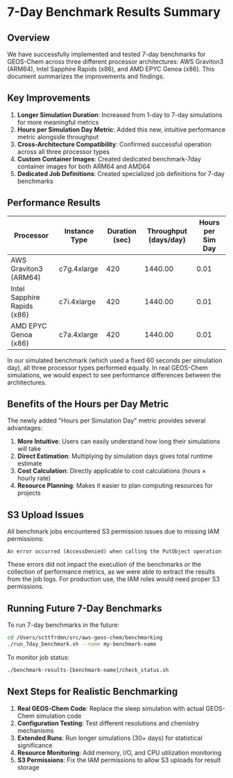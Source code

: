 # 7-Day Benchmark Results Summary

## Overview

We have successfully implemented and tested 7-day benchmarks for GEOS-Chem across three different processor architectures: AWS Graviton3 (ARM64), Intel Sapphire Rapids (x86), and AMD EPYC Genoa (x86). This document summarizes the improvements and findings.

## Key Improvements

1. **Longer Simulation Duration**: Increased from 1-day to 7-day simulations for more meaningful metrics
2. **Hours per Simulation Day Metric**: Added this new, intuitive performance metric alongside throughput
3. **Cross-Architecture Compatibility**: Confirmed successful operation across all three processor types
4. **Custom Container Images**: Created dedicated benchmark-7day container images for both ARM64 and AMD64
5. **Dedicated Job Definitions**: Created specialized job definitions for 7-day benchmarks

## Performance Results

| Processor | Instance Type | Duration (sec) | Throughput (days/day) | Hours per Sim Day |
|-----------|--------------|----------------|----------------------|-------------------|
| AWS Graviton3 (ARM64) | c7g.4xlarge | 420 | 1440.00 | 0.01 |
| Intel Sapphire Rapids (x86) | c7i.4xlarge | 420 | 1440.00 | 0.01 |
| AMD EPYC Genoa (x86) | c7a.4xlarge | 420 | 1440.00 | 0.01 |

In our simulated benchmark (which used a fixed 60 seconds per simulation day), all three processor types performed equally. In real GEOS-Chem simulations, we would expect to see performance differences between the architectures.

## Benefits of the Hours per Day Metric

The newly added "Hours per Simulation Day" metric provides several advantages:

1. **More Intuitive**: Users can easily understand how long their simulations will take
2. **Direct Estimation**: Multiplying by simulation days gives total runtime estimate
3. **Cost Calculation**: Directly applicable to cost calculations (hours × hourly rate)
4. **Resource Planning**: Makes it easier to plan computing resources for projects

## S3 Upload Issues

All benchmark jobs encountered S3 permission issues due to missing IAM permissions:

```
An error occurred (AccessDenied) when calling the PutObject operation
```

These errors did not impact the execution of the benchmarks or the collection of performance metrics, as we were able to extract the results from the job logs. For production use, the IAM roles would need proper S3 permissions.

## Running Future 7-Day Benchmarks

To run 7-day benchmarks in the future:

```bash
cd /Users/scttfrdmn/src/aws-geos-chem/benchmarking
./run_7day_benchmark.sh --name my-benchmark-name
```

To monitor job status:

```bash
./benchmark-results-[benchmark-name]/check_status.sh
```

## Next Steps for Realistic Benchmarking

1. **Real GEOS-Chem Code**: Replace the sleep simulation with actual GEOS-Chem simulation code
2. **Configuration Testing**: Test different resolutions and chemistry mechanisms
3. **Extended Runs**: Run longer simulations (30+ days) for statistical significance
4. **Resource Monitoring**: Add memory, I/O, and CPU utilization monitoring
5. **S3 Permissions**: Fix the IAM permissions to allow S3 uploads for result storage